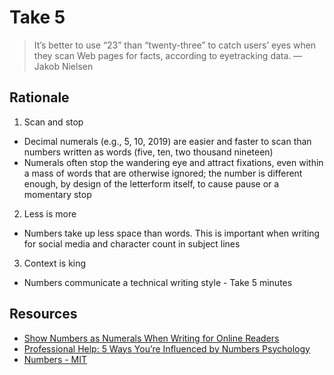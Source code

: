 # Take 5

> It’s better to use “23” than “twenty-three” to catch users’ eyes when they scan Web pages for facts, according to eyetracking data. — Jakob Nielsen

## Rationale

1. Scan and stop
  - Decimal numerals (e.g., 5, 10, 2019) are easier and faster to scan than numbers written as words (five, ten, two thousand nineteen)
  - Numerals often stop the wandering eye and attract fixations, even within a mass of words that are otherwise ignored; the number is different enough, by design of the letterform itself, to cause pause or a momentary stop
2. Less is more
  - Numbers take up less space than words. This is important when writing for social media and character count in subject lines
3. Context is king
  -  Numbers communicate a technical writing style
    - Take 5 minutes

## Resources

- [Show Numbers as Numerals When Writing for Online Readers](https://www.nngroup.com/articles/web-writing-show-numbers-as-numerals/)
- [Professional Help: 5 Ways You’re Influenced by Numbers Psychology](https://www.theatlantic.com/health/archive/2012/02/professional-help-5-ways-youre-influenced-by-numbers-psychology/251906/)
- [Numbers - MIT](http://web.mit.edu/course/21/21.guide/numbers.htm)
